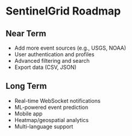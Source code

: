 # SentinelGrid Roadmap

## Near Term
- Add more event sources (e.g., USGS, NOAA)
- User authentication and profiles
- Advanced filtering and search
- Export data (CSV, JSON)

## Long Term
- Real-time WebSocket notifications
- ML-powered event prediction
- Mobile app
- Heatmap/geospatial analytics
- Multi-language support
